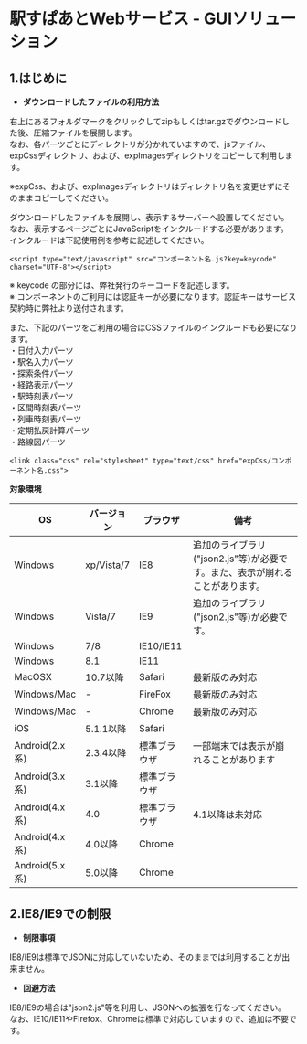 # 駅すぱあとWebサービス - GUIソリューション

## 1.はじめに

 * **ダウンロードしたファイルの利用方法**

 右上にあるフォルダマークをクリックしてzipもしくはtar.gzでダウンロードした後、圧縮ファイルを展開します。<br>
 なお、各パーツごとにディレクトリが分かれていますので、jsファイル、expCssディレクトリ、および、expImagesディレクトリをコピーして利用します。<br>

 ※expCss、および、expImagesディレクトリはディレクトリ名を変更せずにそのままコピーしてください。

 ダウンロードしたファイルを展開し、表示するサーバーへ設置してください。<br>
 なお、表示するページごとにJavaScriptをインクルードする必要があります。<br>
 インクルードは下記使用例を参考に記述してください。<br>

 `<script type="text/javascript" src="コンポーネント名.js?key=keycode" charset="UTF-8"></script>`

 ※ keycode の部分には、弊社発行のキーコードを記述します。<br>
 ※ コンポーネントのご利用には認証キーが必要になります。認証キーはサービス契約時に弊社より送付されます。<br>

 また、下記のパーツをご利用の場合はCSSファイルのインクルードも必要になります。<br>
 ・日付入力パーツ<br>
 ・駅名入力パーツ<br>
 ・探索条件パーツ<br>
 ・経路表示パーツ<br>
 ・駅時刻表パーツ<br>
 ・区間時刻表パーツ<br>
 ・列車時刻表パーツ<br> 
 ・定期払戻計算パーツ<br>
 ・路線図パーツ<br>

 `<link class="css" rel="stylesheet" type="text/css" href="expCss/コンポーネント名.css">`

 **対象環境**

 | OS            | バージョン | ブラウザ    | 備考 |
 | -------------- | ---------- | ------------ | ----- |
 | Windows       | xp/Vista/7 | IE8         | 追加のライブラリ("json2.js"等)が必要です。また、表示が崩れることがあります。 |
 | Windows       | Vista/7   | IE9         | 追加のライブラリ("json2.js"等)が必要です。 |
 | Windows       | 7/8       | IE10/IE11   | |
 | Windows       | 8.1       | IE11        | |
 | MacOSX        | 10.7以降  | Safari      | 最新版のみ対応 |
 | Windows/Mac   | -         | FireFox     | 最新版のみ対応 |
 | Windows/Mac   | -         | Chrome      | 最新版のみ対応 |
 | iOS | 5.1.1以降 | Safari    |             | |
 | Android(2.x系) | 2.3.4以降 | 標準ブラウザ | 一部端末では表示が崩れることがあります |
 | Android(3.x系) | 3.1以降   | 標準ブラウザ | |
 | Android(4.x系) | 4.0       | 標準ブラウザ | 4.1以降は未対応 |
 | Android(4.x系) | 4.0以降   | Chrome      | |
 | Android(5.x系) | 5.0以降   | Chrome      | |

## 2.IE8/IE9での制限

 * **制限事項**

 IE8/IE9は標準でJSONに対応していないため、そのままでは利用することが出来ません。<br>

 * **回避方法**

 IE8/IE9の場合は"json2.js"等を利用し、JSONへの拡張を行なってください。<br>
 なお、IE10/IE11やFIrefox、Chromeは標準で対応していますので、追加は不要です。<br>

